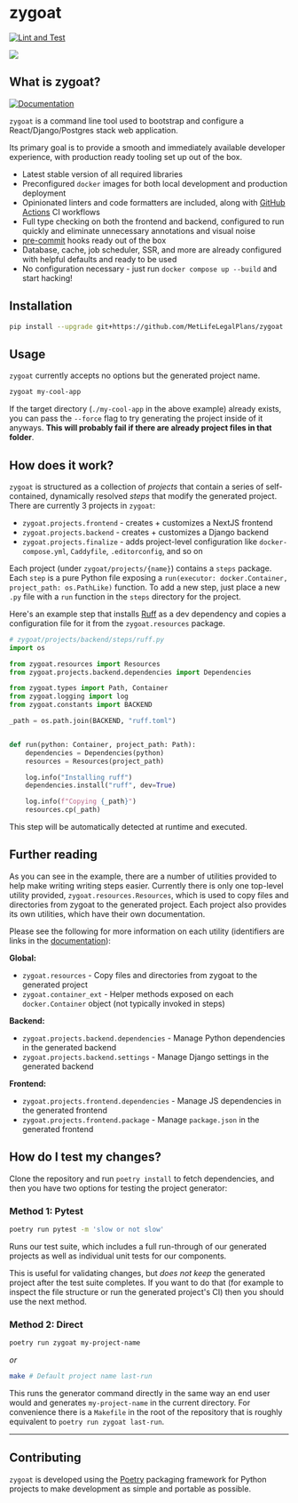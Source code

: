 # zygoat

[![Lint and Test](https://github.com/MetLifeLegalPlans/zygoat-gf/actions/workflows/tests.yml/badge.svg)](https://github.com/MetLifeLegalPlans/zygoat-gf/actions/workflows/tests.yml)

<img src="https://user-images.githubusercontent.com/640862/75250233-e287ea80-57a5-11ea-9d9f-553662a17706.jpeg" />

## What is zygoat?

[![Documentation](https://img.shields.io/static/v1?label=&message=Documentation&color=2ea44f)](https://)

`zygoat` is a command line tool used to bootstrap and configure a React/Django/Postgres stack web application.

Its primary goal is to provide a smooth and immediately available developer experience, with production ready tooling set up out of the box.

- Latest stable version of all required libraries
- Preconfigured `docker` images for both local development and production deployment
- Opinionated linters and code formatters are included, along with [GitHub Actions](https://github.com/features/actions) CI workflows
- Full type checking on both the frontend and backend, configured to run quickly and eliminate unnecessary annotations and visual noise
- [pre-commit](https://pre-commit.com/) hooks ready out of the box
- Database, cache, job scheduler, SSR, and more are already configured with helpful defaults and ready to be used
- No configuration necessary - just run `docker compose up --build` and start hacking!

## Installation

```bash
pip install --upgrade git+https://github.com/MetLifeLegalPlans/zygoat
```

## Usage

`zygoat` currently accepts no options but the generated project name.

```bash
zygoat my-cool-app
```

If the target directory (`./my-cool-app` in the above example) already exists, you can pass the `--force` flag to try generating the project inside of it anyways. **This will probably fail if there are already project files in that folder**.

## How does it work?

`zygoat` is structured as a collection of _projects_ that contain a series of self-contained, dynamically resolved _steps_ that modify the generated project. There are currently 3 projects in `zygoat`:

- `zygoat.projects.frontend` - creates + customizes a NextJS frontend
- `zygoat.projects.backend` - creates + customizes a Django backend
- `zygoat.projects.finalize` - adds project-level configuration like `docker-compose.yml`, `Caddyfile`, `.editorconfig`, and so on

Each project (under `zygoat/projects/{name}`) contains a `steps` package. Each `step` is a pure Python file exposing a `run(executor: docker.Container, project_path: os.PathLike)` function. To add a new step, just place a new `.py` file with a `run` function in the `steps` directory for the project.

Here's an example step that installs [Ruff](https://github.com/astral-sh/ruff) as a dev dependency and copies a configuration file for it from the `zygoat.resources` package.

```py
# zygoat/projects/backend/steps/ruff.py
import os

from zygoat.resources import Resources
from zygoat.projects.backend.dependencies import Dependencies

from zygoat.types import Path, Container
from zygoat.logging import log
from zygoat.constants import BACKEND

_path = os.path.join(BACKEND, "ruff.toml")


def run(python: Container, project_path: Path):
    dependencies = Dependencies(python)
    resources = Resources(project_path)

    log.info("Installing ruff")
    dependencies.install("ruff", dev=True)

    log.info(f"Copying {_path}")
    resources.cp(_path)
```

This step will be automatically detected at runtime and executed.

## Further reading

As you can see in the example, there are a number of utilities provided to help make writing writing steps easier. Currently there is only one top-level utility provided, `zygoat.resources.Resources`, which is used to copy files and directories from zygoat to the generated project. Each project also provides its own utilities, which have their own documentation.

Please see the following for more information on each utility (identifiers are links in the [documentation](https://)):

**Global:**

- `zygoat.resources` - Copy files and directories from zygoat to the generated project
- `zygoat.container_ext` - Helper methods exposed on each `docker.Container` object (not typically invoked in steps)

**Backend:**

- `zygoat.projects.backend.dependencies` - Manage Python dependencies in the generated backend
- `zygoat.projects.backend.settings` - Manage Django settings in the generated backend

**Frontend:**

- `zygoat.projects.frontend.dependencies` - Manage JS dependencies in the generated frontend
- `zygoat.projects.frontend.package` - Manage `package.json` in the generated frontend

## How do I test my changes?

Clone the repository and run `poetry install` to fetch dependencies, and then you have two options for testing the project generator:

### Method 1: Pytest

```bash
poetry run pytest -m 'slow or not slow'
```

Runs our test suite, which includes a full run-through of our generated projects as well as individual unit tests for our components.

This is useful for validating changes, but _does not keep_ the generated project after the test suite completes. If you want to do that (for example to inspect the file structure or run the generated project's CI) then you should use the next method.

### Method 2: Direct

```bash
poetry run zygoat my-project-name
```

_or_

```bash
make # Default project name last-run
```

This runs the generator command directly in the same way an end user would and generates `my-project-name` in the current directory. For convenience there is a `Makefile` in the root of the repository that is roughly equivalent to `poetry run zygoat last-run`.

---

## Contributing

`zygoat` is developed using the [Poetry](https://python-poetry.org/docs/) packaging framework for Python projects to make development as simple and portable as possible.
